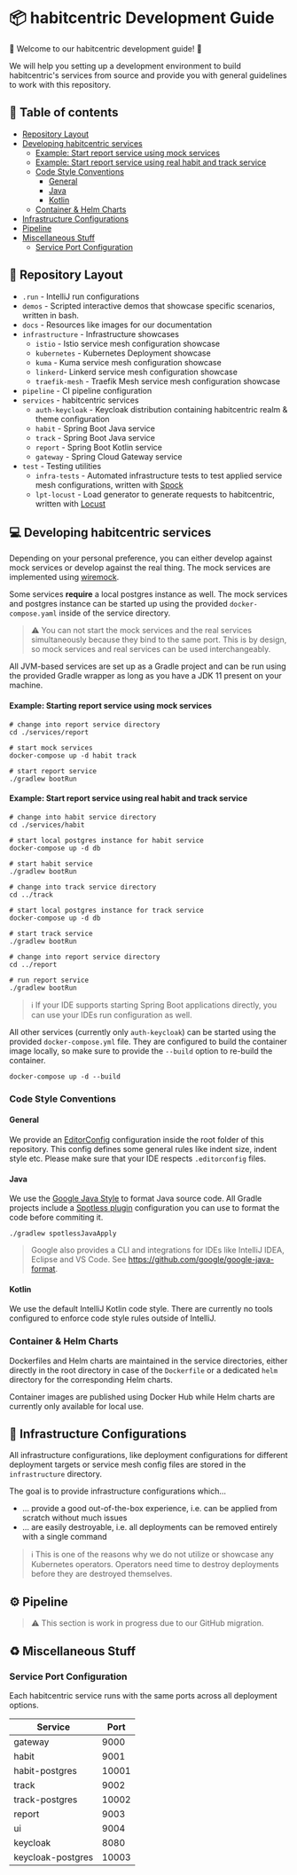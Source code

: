 # 📦 habitcentric Development Guide

🎈 Welcome to our habitcentric development guide! 👋

We will help you setting up a development environment to build habitcentric's services from source
and provide you with general guidelines to work with this repository.

## 📖 Table of contents

- [Repository Layout](#respository-layout)
- [Developing habitcentric services](#-developing-habitcentric-services)
  - [Example: Start report service using mock services](#example-starting-report-service-using-mock-services)
  - [Example: Start report service using real habit and track service](#example-start-report-service-using-real-habit-and-track-service)
  - [Code Style Conventions](#code-style-conventions)
    - [General](#general)
    - [Java](#java)
    - [Kotlin](#kotlin)
  - [Container & Helm Charts](#container--helm-charts)
- [Infrastructure Configurations](#infrastructure-configurations)
- [Pipeline](#pipeline)
- [Miscellaneous Stuff](#-miscellaneous-stuff)
  - [Service Port Configuration](#service-port-configuration)

## 📄 Repository Layout

- `.run` - IntelliJ run configurations
- `demos` - Scripted interactive demos that showcase specific scenarios, written in bash.
- `docs` - Resources like images for our documentation
- `infrastructure` - Infrastructure showcases
  - `istio` - Istio service mesh configuration showcase
  - `kubernetes` - Kubernetes Deployment showcase
  - `kuma` - Kuma service mesh configuration showcase
  - `linkerd`- Linkerd service mesh configuration showcase
  - `traefik-mesh` - Traefik Mesh service mesh configuration showcase
- `pipeline` - CI pipeline configuration
- `services` - habitcentric services
  - `auth-keycloak` - Keycloak distribution containing habitcentric realm & theme configuration
  - `habit` - Spring Boot Java service
  - `track` - Spring Boot Java service
  - `report` - Spring Boot Kotlin service
  - `gateway` - Spring Cloud Gateway service 
- `test` - Testing utilities
  - `infra-tests` - Automated infrastructure tests to test applied service mesh configurations,
written with [Spock](https://spockframework.org/)
  - `lpt-locust` - Load generator to generate requests to habitcentric, written with
[Locust](https://locust.io/)
 
## 💻 Developing habitcentric services

Depending on your personal preference, you can either develop against mock services or develop
against the real thing. The mock services are implemented using [wiremock](http://wiremock.org/).

Some services **require** a local postgres instance as well.
The mock services and postgres instance can be started up using the provided `docker-compose.yaml`
inside of the service directory.

> ⚠️ You can not start the mock services and the real services simultaneously because they bind to
> the same port.
> This is by design, so mock services and real services can be used interchangeably.

All JVM-based services are set up as a Gradle project and can be run using the provided Gradle
wrapper as long as you have a JDK 11 present on your machine.

#### Example: Starting report service using mock services

```shell
# change into report service directory
cd ./services/report

# start mock services
docker-compose up -d habit track

# start report service
./gradlew bootRun
```

#### Example: Start report service using real habit and track service

```shell
# change into habit service directory
cd ./services/habit

# start local postgres instance for habit service
docker-compose up -d db

# start habit service
./gradlew bootRun

# change into track service directory
cd ../track

# start local postgres instance for track service
docker-compose up -d db

# start track service
./gradlew bootRun

# change into report service directory
cd ../report

# run report service
./gradlew bootRun
```

> ℹ️ If your IDE supports starting Spring Boot applications directly, you can use your IDEs run
> configuration as well.

All other services (currently only `auth-keycloak`) can be started using the provided
`docker-compose.yml` file.
They are configured to build the container image locally, so make sure to provide the `--build`
option to re-build the container.

```shell
docker-compose up -d --build
```

### Code Style Conventions

#### General

We provide an [EditorConfig](https://editorconfig.org/) configuration inside the root folder of this
repository.
This config defines some general rules like indent size, indent style etc.
Please make sure that your IDE respects `.editorconfig` files.

#### Java

We use the [Google Java Style](https://google.github.io/styleguide/javaguide.html) to format Java
source code.
All Gradle projects include a [Spotless plugin](https://github.com/diffplug/spotless) configuration
you can use to format the code before commiting it.

```shell
./gradlew spotlessJavaApply
```

> Google also provides a CLI and integrations for IDEs like IntelliJ IDEA, Eclipse and VS Code.
> See https://github.com/google/google-java-format.

#### Kotlin

We use the default IntelliJ Kotlin code style.
There are currently no tools configured to enforce code style rules outside of IntelliJ.

### Container & Helm Charts

Dockerfiles and Helm charts are maintained in the service directories, either directly in the root
directory in case of the `Dockerfile` or a dedicated `helm` directory for the corresponding Helm
charts.

Container images are published using Docker Hub while Helm charts are currently only available
for local use.

## 🔌 Infrastructure Configurations

All infrastructure configurations, like deployment configurations for different deployment targets
or service mesh config files are stored in the `infrastructure` directory.

The goal is to provide infrastructure configurations which...

- ... provide a good out-of-the-box experience, i.e. can be applied from scratch without much issues
- ... are easily destroyable, i.e. all deployments can be removed entirely with a single command

> ℹ️ This is one of the reasons why we do not utilize or showcase any Kubernetes operators.
> Operators need time to destroy deployments before they are destroyed themselves.

## ⚙️ Pipeline

> ⚠️ This section is work in progress due to our GitHub migration.

## ♻️ Miscellaneous Stuff

### Service Port Configuration

Each habitcentric service runs with the same ports across all deployment options.

| Service           | Port  |
|-------------------|-------|
| gateway           | 9000  |
| habit             | 9001  |
| habit-postgres    | 10001 |
| track             | 9002  |
| track-postgres    | 10002 |
| report            | 9003  |
| ui                | 9004  |
| keycloak          | 8080  |
| keycloak-postgres | 10003 |
